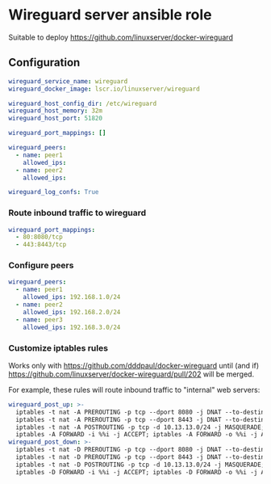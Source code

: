 # Wireguard server ansible role

Suitable to deploy https://github.com/linuxserver/docker-wireguard

## Configuration

```yaml
wireguard_service_name: wireguard
wireguard_docker_image: lscr.io/linuxserver/wireguard

wireguard_host_config_dir: /etc/wireguard
wireguard_host_memory: 32m
wireguard_host_port: 51820

wireguard_port_mappings: []

wireguard_peers:
  - name: peer1
    allowed_ips:
  - name: peer2
    allowed_ips:

wireguard_log_confs: True
```

### Route inbound traffic to wireguard

```yaml
wireguard_port_mappings:
  - 80:8080/tcp
  - 443:8443/tcp
```

### Configure peers

```yaml
wireguard_peers:
  - name: peer1
    allowed_ips: 192.168.1.0/24
  - name: peer2
    allowed_ips: 192.168.2.0/24
  - name: peer3
    allowed_ips: 192.168.3.0/24
```

### Customize iptables rules

Works only with https://github.com/dddpaul/docker-wireguard until (and if) https://github.com/linuxserver/docker-wireguard/pull/202 will be merged.

For example, these rules will route inbound traffic to "internal" web servers:

```yaml
wireguard_post_up: >-
  iptables -t nat -A PREROUTING -p tcp --dport 8080 -j DNAT --to-destination 10.13.13.2:8080;
  iptables -t nat -A PREROUTING -p tcp --dport 8443 -j DNAT --to-destination 10.13.13.3:8443;
  iptables -t nat -A POSTROUTING -p tcp -d 10.13.13.0/24 -j MASQUERADE;
  iptables -A FORWARD -i %%i -j ACCEPT; iptables -A FORWARD -o %%i -j ACCEPT; iptables -t nat -A POSTROUTING -o eth+ -j MASQUERADE
wireguard_post_down: >-
  iptables -t nat -D PREROUTING -p tcp --dport 8080 -j DNAT --to-destination 10.13.13.2:8080;
  iptables -t nat -D PREROUTING -p tcp --dport 8443 -j DNAT --to-destination 10.13.13.3:8443;
  iptables -t nat -D POSTROUTING -p tcp -d 10.13.13.0/24 -j MASQUERADE;
  iptables -D FORWARD -i %%i -j ACCEPT; iptables -D FORWARD -o %%i -j ACCEPT; iptables -t nat -D POSTROUTING -o eth+ -j MASQUERADE
```
